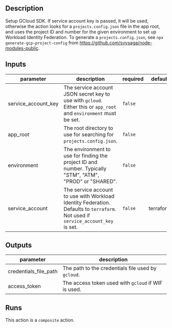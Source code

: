 ## Description

Setup GCloud SDK. If service account key is passed, it will be used, otherwise the action looks for a `projects.config.json` file in the app root, and uses the project ID and number for the given environment to set up Workload Identity Federation. To generate a `projects.config.json`, see `npx generate-gcp-project-config` from https://github.com/svvsaga/node-modules-public.

## Inputs

| parameter | description | required | default |
| - | - | - | - |
| service_account_key | The service account JSON secret key to use with `gcloud`. Either this or `app_root` and `environment` must be set. | `false` |  |
| app_root | The root directory to use for searching for `projects.config.json`. | `false` |  |
| environment | The environment to use for finding the project ID and number. Typically "STM", "ATM", "PROD" or "SHARED". | `false` |  |
| service_account | The service account to use with Workload Identity Federation. Defaults to `terraform`. Not used if `service_account_key` is set. | `false` | terraform |


## Outputs

| parameter | description |
| - | - |
| credentials_file_path | The path to the credentials file used by `gcloud`. |
| access_token | The access token used with `gcloud` if WIF is used. |


## Runs

This action is a `composite` action.


